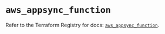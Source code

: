 # `aws_appsync_function`

Refer to the Terraform Registry for docs: [`aws_appsync_function`](https://registry.terraform.io/providers/hashicorp/aws/5.39.1/docs/resources/appsync_function).
